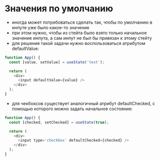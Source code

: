 # Значения по умолчанию

- иногда может потребоваться сделать так, чтобы по умолчанию в инпуте уже было какое-то значение
- при этом нужно, чтобы из стейта было взято только начальное значение инпута, а сам инпут не был бы привязан к этому стейту
- для решения такой задачи нужно воспользоваться атрибутом defaultValue:

```js
function App() {
  const [value, setValue] = useState('text');

  return (
    <div>
      <input defaultValue={value} />
    </div>
  );
}
```

- для чекбоксов существует аналогичный атрибут defaultChecked, с помощью которого можно задать начальное состояние:

```js
function App() {
  const [checked, setChecked] = useState(true);

  return (
    <div>
      <input type='checkbox' defaultChecked={checked} />
    </div>
  );
}
```
